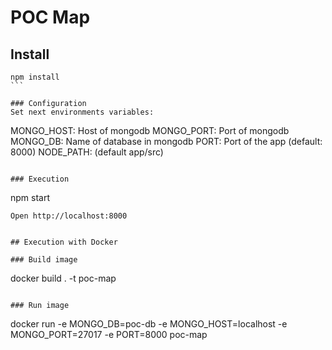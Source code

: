# POC Map

## Install
````
npm install
```

### Configuration
Set next environments variables:
````
MONGO_HOST: Host of mongodb
MONGO_PORT: Port of mongodb
MONGO_DB: Name of database in mongodb
PORT: Port of the app (default: 8000)
NODE_PATH: (default app/src)
```

### Execution
````
npm start
```
Open http://localhost:8000


## Execution with Docker

### Build image
````
docker build . -t poc-map
```

### Run image
````
docker run -e MONGO_DB=poc-db -e MONGO_HOST=localhost -e MONGO_PORT=27017 -e PORT=8000 poc-map
```
